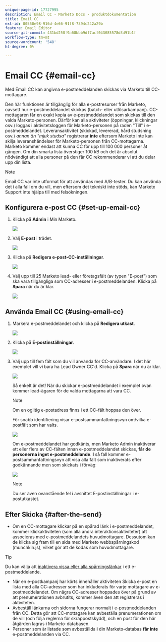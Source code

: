 ```yaml
---
unique-page-id: 17727995
description: Email CC - Marketo Docs - produktdokumentation
title: Email CC
exl-id: 00550e98-916d-4e66-91f8-7394c242a29b
feature: Email Editor
source-git-commit: 431bd258f9a68bbb9df7acf043085578d3d91b1f
workflow-type: tm+mt
source-wordcount: '548'
ht-degree: 0%

---
```


# Email CC {#email-cc}

Med Email CC kan angivna e-postmeddelanden skickas via Marketo till CC-mottagare.

Den här funktionen är tillgänglig för alla e-postresurser från Marketo, oavsett hur e-postmeddelandet skickas (batch- eller utlösarkampanj). CC-mottagaren får en exakt kopia av e-postmeddelandet som skickas till den valda Marketo-personen. Därför kan alla aktiviteter (öppningar, klickningar osv.) loggas i aktivitetsloggen för Marketo-personen på raden &quot;Till&quot; i e-postmeddelandet. Leveransaktivitet (skickad, levererad, hård studsning osv.) _annan än &quot;mjuk studsa&quot;_ registrerar **inte** eftersom Marketo inte kan skilja leveranshändelser för Marketo-personen från CC-mottagarna. Marketo kommer endast att kunna CC för upp till 100 000 personer åt gången. Om din smarta lista överstiger 100 kB och det är absolut nödvändigt att alla personer på den får CC rekommenderar vi att du delar upp din lista.

>[!NOTE]
>
>Email CC var inte utformat för att användas med A/B-tester. Du kan använda det i alla fall om du vill, men eftersom det tekniskt inte stöds, kan Marketo Support inte hjälpa till med felsökningen.

## Konfigurera e-post CC {#set-up-email-cc}

1. Klicka på **Admin** i Min Marketo.

   ![](assets/one.png)

1. Välj **E-post** i trädet.

   ![](assets/two.png)

1. Klicka på **Redigera e-post-CC-inställningar**.

   ![](assets/three.png)

1. Välj upp till 25 Marketo lead- eller företagsfält (av typen &quot;E-post&quot;) som ska vara tillgängliga som CC-adresser i e-postmeddelanden. Klicka på **Spara** när du är klar.

   ![](assets/four.png)

## Använda Email CC {#using-email-cc}

1. Markera e-postmeddelandet och klicka på **Redigera utkast**.

   ![](assets/five.png)

1. Klicka på **E-postinställningar**.

   ![](assets/six.png)

1. Välj upp till fem fält som du vill använda för CC-användare. I det här exemplet vill vi bara ha Lead Owner CC&#39;d. Klicka på **Spara** när du är klar.

   ![](assets/seven.png)

   Så enkelt är det! När du skickar e-postmeddelandet i exemplet ovan kommer lead-ägaren för de valda mottagarna att vara CC.

   >[!NOTE]
   >
   >Om en ogiltig e-postadress finns i ett CC-fält hoppas den över.

   För snabb identifiering visar e-postsammanfattningsvyn om/vilka e-postfält som har valts.

   ![](assets/eight.png)

   Om e-postmeddelandet har godkänts, men Marketo Admin inaktiverar ett eller flera av CC-fälten innan e-postmeddelandet skickas, **får de personerna inget e-postmeddelande**. I så fall kommer e-postsammanfattningsvyn att visa alla fält som inaktiverats efter godkännande men som skickats i förväg:

   ![](assets/removal.png)

   >[!NOTE]
   >
   >Du ser även ovanstående fel i avsnittet E-postinställningar i e-postutkastet.

## Efter Skicka {#after-the-send}

* Om en CC-mottagare klickar på en spårad länk i e-postmeddelandet, kommer klickaktiviteten (som alla andra interaktionsaktiviteter) att associeras med e-postmeddelandets huvudmottagare. Dessutom kan de klicka sig fram till en sida med Marketo webbspårningskod (munchkin.js), vilket gör att de kodas som huvudmottagare.

>[!TIP]
>
>Du kan välja att [inaktivera vissa eller alla spårningslänkar](/help/marketo/product-docs/email-marketing/general/functions-in-the-editor/disable-tracking-for-an-email-link.md) i ett e-postmeddelande.

* När en e-postkampanj har körts innehåller aktiviteten Skicka e-post en lista med alla CC-adresser som har inkluderats för varje mottagare av e-postmeddelandet. Om några CC-adresser hoppades över på grund av att prenumerationen avbrutits, kommer även den att registreras i aktiviteten.
* Avbeställ länkarna och sidorna fungerar normalt i e-postmeddelanden från CC. Detta gör att CC-mottagare kan avbeställa prenumerationen om de vill (och följa reglerna för skräppostskydd), och en post för den här åtgärden lagras i Marketo-databasen.
* Personer som är listade som avbeställda i din Marketo-databas **får inte** e-postmeddelanden via CC.
